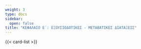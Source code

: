 ```yaml
---
weight: 3
type: docs
sidebar:
  open: false
title: "ΚΕΦΑΛΑΙΟ Ε΄: ΕΞΟΥΣΙΟΔΟΤΙΚΕΣ - ΜΕΤΑΒΑΤΙΚΕΣ ΔΙΑΤΑΞΕΙΣ"
---
```


{{< card-list >}}
